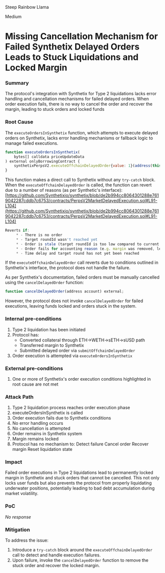 Steep Rainbow Llama

Medium

# Missing Cancellation Mechanism for Failed Synthetix Delayed Orders Leads to Stuck Liquidations and Locked Margin

### Summary

The protocol's integration with Synthetix for Type 2 liquidations lacks error handling and cancellation mechanisms for failed delayed orders. When order execution fails, there is no way to cancel the order and recover the margin, leading to stuck orders and locked funds


### Root Cause

The `executeOrdersInSynthetix` function, which attempts to execute delayed orders on Synthetix, lacks error handling mechanisms or fallback logic to manage failed executions.
```js
function executeOrdersInSynthetix(
    bytes[] calldata priceUpdateData
) external onlyBorrowingContract {
    synthetixPerpsV2.executeOffchainDelayedOrder{value: 1}(address(this), priceUpdateData);
}
```
This function makes a direct call to Synthetix without any `try-catch` block.
When the `executeOffchainDelayedOrder` is called, the function can revert due to a number of reasons (as per Synthetic's interface):
[https://github.com/Synthetixio/synthetix/blob/de2b994cc8064301288e7619042287cddb7c6753/contracts/PerpsV2MarketDelayedExecution.sol#L91-L104](https://github.com/Synthetixio/synthetix/blob/de2b994cc8064301288e7619042287cddb7c6753/contracts/PerpsV2MarketDelayedExecution.sol#L91-L104)
```js
Reverts if:
     * - There is no order
     * - Target roundId wasn't reached yet
     * - Order is stale (target roundId is too low compared to current roundId).
     * - Order fails for accounting reason (e.g. margin was removed, leverage exceeded, etc)
     * - Time delay and target round has not yet been reached
```
If the `executeOffchainDelayedOrder` call reverts due to conditions outlined in Synthetix's interface, the protocol does not handle the failure.

As per Synthetix's documentation, failed orders must be manually cancelled using the `cancelDelayedOrder` function:
```js
function cancelDelayedOrder(address account) external;
```
However, the protocol does not invoke `cancelDelayedOrder` for failed executions, leaving funds locked and orders stuck in the system.


### Internal pre-conditions

1. Type 2 liquidation has been initiated
2. Protocol has:
    - Converted collateral through ETH->WETH->sETH->sUSD path
    - Transferred margin to Synthetix
    - Submitted delayed order via `submitOffchainDelayedOrder`
3. Order execution is attempted via `executeOrdersInSynthetix`


### External pre-conditions

1. One or more of Synthetix's order execution conditions highlighted in root cause are not met

### Attack Path

1. Type 2 liquidation process reaches order execution phase
2. executeOrdersInSynthetix is called
3. Order execution fails due to Synthetix conditions
4. No error handling occurs
5. No cancellation is attempted
6. Order remains in Synthetix system
7. Margin remains locked
8. Protocol has no mechanism to:
      Detect failure
      Cancel order
      Recover margin
      Reset liquidation state

### Impact

Failed order executions in Type 2 liquidations lead to permanently locked margin in Synthetix and stuck orders that cannot be cancelled. This not only locks user funds but also prevents the protocol from properly liquidating underwater positions, potentially leading to bad debt accumulation during market volatility.


### PoC

_No response_

### Mitigation

To address the issue:

1. Introduce a `try-catch` block around the `executeOffchainDelayedOrder` call to detect and handle execution failures.
2. Upon failure, invoke the `cancelDelayedOrder` function to remove the stuck order and recover the locked margin.